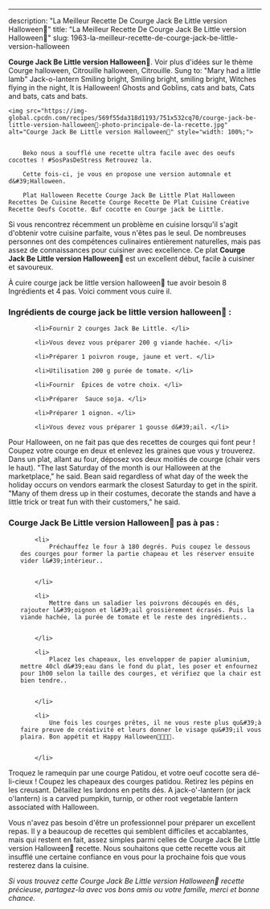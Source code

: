 ---
description: "La Meilleur Recette De Courge Jack Be Little version Halloween🎃"
title: "La Meilleur Recette De Courge Jack Be Little version Halloween🎃"
slug: 1963-la-meilleur-recette-de-courge-jack-be-little-version-halloween

<p>
	<strong>Courge Jack Be Little version Halloween🎃</strong>. 
	Voir plus d&#39;idées sur le thème Courge halloween, Citrouille halloween, Citrouille. Sung to: &#34;Mary had a little lamb&#34; Jack-o-lantern Smiling bright, Smiling bright, smiling bright, Witches flying in the night, It is Halloween! Ghosts and Goblins, cats and bats, Cats and bats, cats and bats.
</p>
<p>
	
	<img src="https://img-global.cpcdn.com/recipes/569f55da318d1193/751x532cq70/courge-jack-be-little-version-halloween🎃-photo-principale-de-la-recette.jpg" alt="Courge Jack Be Little version Halloween🎃" style="width: 100%;">
	
	
		Beko nous a soufflé une recette ultra facile avec des oeufs cocottes ! #SosPasDeStress Retrouvez la.
	
		Cette fois-ci, je vous en propose une version automnale et d&#39;Halloween.
	
		Plat Halloween Recette Courge Jack Be Little Plat Halloween Recettes De Cuisine Recette Courge Recette De Plat Cuisine Créative Recette Oeufs Cocotte. Œuf cocotte en Courge jack be Little.
	
</p>

Si vous rencontrez récemment un problème en cuisine lorsqu'il s'agit d'obtenir votre cuisine parfaite, vous n'êtes pas le seul. De nombreuses personnes ont des compétences culinaires entièrement naturelles, mais pas assez de connaissances pour cuisiner avec excellence. Ce plat <strong> Courge Jack Be Little version Halloween🎃 </strong> est un excellent début, facile à cuisiner et savoureux.

<!--inarticleads1-->

À cuire courge jack be little version halloween🎃 tue avoir besoin 8 Ingrédients et 4 pas. Voici comment vous cuire il.

<h3>Ingrédients de courge jack be little version halloween🎃 :</h3>

<ol>
	
		<li>Fournir 2 courges Jack Be Little. </li>
	
		<li>Vous devez vous préparer 200 g viande hachée. </li>
	
		<li>Préparer 1 poivron rouge, jaune et vert. </li>
	
		<li>Utilisation 200 g purée de tomate. </li>
	
		<li>Fournir  Épices de votre choix. </li>
	
		<li>Préparer  Sauce soja. </li>
	
		<li>Préparer 1 oignon. </li>
	
		<li>Vous devez vous préparer 1 gousse d&#39;ail. </li>
	
</ol>

Pour Halloween, on ne fait pas que des recettes de courges qui font peur ! Coupez votre courge en deux et enlevez les graines que vous y trouverez. Dans un plat, allant au four, déposez vos deux moitiés de courge (chair vers le haut). &#34;The last Saturday of the month is our Halloween at the marketplace,&#34; he said. Bean said regardless of what day of the week the holiday occurs on vendors earmark the closest Saturday to get in the spirit. &#34;Many of them dress up in their costumes, decorate the stands and have a little trick or treat fun with their customers,&#34; he said. 

<!--inarticleads2-->

<h3>Courge Jack Be Little version Halloween🎃 pas à pas :</h3>

<ol>
	
		<li>
			Préchauffez le four à 180 degrés. Puis coupez le dessous des courges pour former la partie chapeau et les réserver ensuite vider l&#39;intérieur..
			
			
		</li>
	
		<li>
			Mettre dans un saladier les poivrons découpés en dés, rajouter l&#39;oignon et l&#39;ail grossièrement écrasés. Puis la viande hachée, la purée de tomate et le reste des ingrédients..
			
			
		</li>
	
		<li>
			Placez les chapeaux, les envelopper de papier aluminium, mettre 40cl d&#39;eau dans le fond du plat, les poser et enfournez pour 1h00 selon la taille des courges, et vérifiez que la chair est bien tendre..
			
			
		</li>
	
		<li>
			Une fois les courges prêtes, il ne vous reste plus qu&#39;à faire preuve de créativité et leurs donner le visage qu&#39;il vous plaira. Bon appétit et Happy Halloween🎃👻🍬😱.
			
			
		</li>
	
</ol>

Troquez le ramequin par une courge Patidou, et votre oeuf cocotte sera dé-li-cieux ! Coupez les chapeaux des courges patidou. Retirez les pépins en les creusant. Détaillez les lardons en petits dés. A jack-o&#39;-lantern (or jack o&#39;lantern) is a carved pumpkin, turnip, or other root vegetable lantern associated with Halloween. 

<!--inarticleads1-->

<p>
Vous n'avez pas besoin d'être un professionnel pour préparer un excellent repas. Il y a beaucoup de recettes qui semblent difficiles et accablantes, mais qui restent en fait, assez simples parmi celles de Courge Jack Be Little version Halloween🎃 recette. Nous souhaitons que cette recette vous ait insufflé une certaine confiance en vous pour la prochaine fois que vous resterez dans la cuisine.
</p>

<p>
<i>Si vous trouvez cette Courge Jack Be Little version Halloween🎃 recette précieuse, partagez-la avec vos bons amis ou votre famille, merci et bonne chance.</i>
</p>
